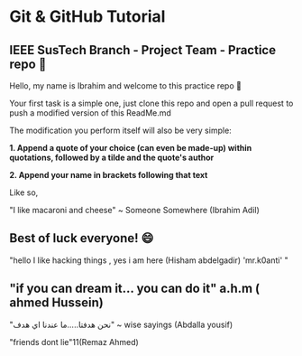 # Git & GitHub Tutorial
## IEEE SusTech Branch - Project Team - Practice repo 💙 

Hello, my name is Ibrahim and welcome to this practice repo 👋

Your first task is a simple one, just clone this repo and open a pull request to push a modified version of this ReadMe.md

The modification you perform itself will also be very simple:

**1. Append a quote of your choice (can even be made-up) within quotations, followed by a tilde and the quote's author**

**2. Append your name in brackets following that text**

Like so,

"I like macaroni and cheese" ~ Someone Somewhere (Ibrahim Adil)

Best of luck everyone! 😄
---------------------------------------------------------------

"hello I like hacking things , yes i am here (Hisham abdelgadir) 'mr.k0anti' "

"if you can dream it... you can do it" a.h.m ( ahmed Hussein)
---------------------------------------------------------------

"نحن هدفتا.....ما عندنا اي هدف"  ~ wise sayings (Abdalla yousif)

"friends dont lie"11(Remaz Ahmed)
